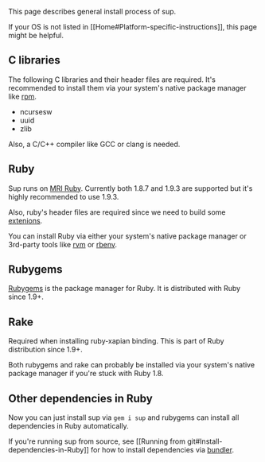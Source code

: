 This page describes general install process of sup.

If your OS is not listed in [[Home#Platform-specific-instructions]],
this page might be helpful.

## C libraries

The following C libraries and their header files are required.
It's recommended to install them via your system's native package manager
like [rpm].

* ncursesw
* uuid
* zlib

Also, a C/C++ compiler like GCC or clang is needed.

## Ruby

Sup runs on [MRI Ruby](http://www.ruby-lang.org/).
Currently both 1.8.7 and 1.9.3 are supported but it's highly recommended to
use 1.9.3.

Also, ruby's header files are required since we need to build some
[extenions].

You can install Ruby via either your system's native package manager or
3rd-party tools like [rvm] or [rbenv].

## Rubygems

[Rubygems] is the package manager for Ruby. It is distributed with Ruby
since 1.9+.

## Rake

Required when installing ruby-xapian binding.
This is part of Ruby distribution since 1.9+.

Both rubygems and rake can probably be installed via your system's native
package manager if you're stuck with Ruby 1.8.

## Other dependencies in Ruby

Now you can just install sup via `gem i sup` and rubygems can install all
dependencies in Ruby automatically.

If you're running sup from source, see
[[Running from git#Install-dependencies-in-Ruby]] for how to
install dependencies via [bundler].

[rvm]: https://rvm.io/
[rbenv]: https://github.com/sstephenson/rbenv
[extenions]: http://www.ruby-doc.org/docs/ProgrammingRuby/html/ext_ruby.html
[Rubygems]: https://rubygems.org/
[bundler]: http://gembundler.com/
[rpm]: http://www.rpm.org/

